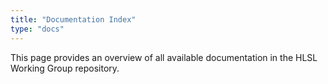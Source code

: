 ```yaml
---
title: "Documentation Index"
type: "docs"
---
```


This page provides an overview of all available documentation in the HLSL Working Group repository.

